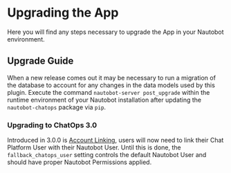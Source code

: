 # Upgrading the App

Here you will find any steps necessary to upgrade the App in your Nautobot environment.

## Upgrade Guide

When a new release comes out it may be necessary to run a migration of the database to account for any changes in the data models used by this plugin. Execute the command `nautobot-server post_upgrade` within the runtime environment of your Nautobot installation after updating the `nautobot-chatops` package via `pip`.

### Upgrading to ChatOps 3.0

Introduced in 3.0.0 is [Account Linking](../models/chatopsaccountlink.md), users will now need to link their Chat Platform User with their Nautobot User. Until this is done, the `fallback_chatops_user` setting controls the default Nautobot User and should have proper Nautobot Permissions applied.

